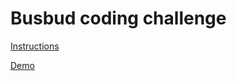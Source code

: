 # Busbud coding challenge

[Instructions](https://github.com/busbud/coding-challenge-frontend-b)

[Demo](https://gablabelle-busbud.herokuapp.com/departures/dr5reg/f25dvk/2020-08-02)
